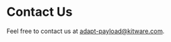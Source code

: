 # Contact Us

Feel free to contact us at [adapt-payload@kitware.com](mailto:adapt-payload@kitware.com).
